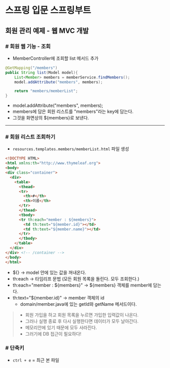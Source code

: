 # 스프링 입문 스프링부트

## 회원 관리 예제 - 웹 MVC 개발

### # 회원 웹 기능 - 조회

- MemberController에 조회할 list 메서드 추가

```java
@GetMapping("/members")
public String list(Model model){
    List<Member> members = memberService.findMembers();
    model.addAttribute("members", members);

    return "members/memberList";
}
```

- model.addAttribute("members", members);
- members에 담은 회원 리스트를 "members"라는 key에 담는다.
- 그것을 화면상의 ${members}로 보낸다.

---

### # 회원 리스트 조회하기

- `resources.templates.members/memberList.html` 파일 생성

```html
<!DOCTYPE HTML>
<html xmlns:th="http://www.thymeleaf.org">
<body>
<div class="container">
  <div>
    <table>
      <thead>
      <tr>
        <th>#</th>
        <th>이름</th>
      </tr>
      </thead>
      <tbody>
      <tr th:each="member : ${members}">
        <td th:text="${member.id}"></td>
        <td th:text="${member.name}"></td>
      </tr>
      </tbody>
    </table>
  </div>
</div> <!-- /container -->
</body>
</html>
```

- ${} -> model 안에 있는 값을 꺼내온다.
- th:each -> 타임리프 문법 (모든 회원 목록을 돌린다. 모두 조회한다.)
- th:each="member : ${members}" -> ${members} 객체를 member에 담는다.
- th:text="${member.id}" -> member 객체의 id
  - domain/member.java에 있는 getId와 getName 메서드이다.

>- 회원 가입을 하고 회원 목록을 누르면 가입한 입력값이 나온다.
>- 그러나 실행 종료 후 다시 실행한다면 데이터가 모두 날아간다.
>- 메모리안에 있기 때문에 모두 사라진다.
>- 그러기에 DB 접근이 필요하다!

### # 단축키

- `ctrl + e` = 최근 본 파일
